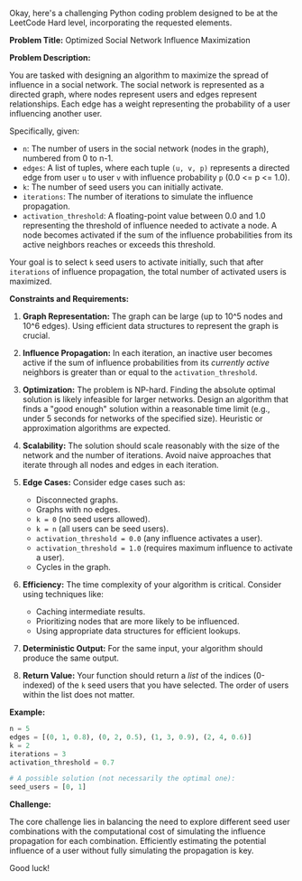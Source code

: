 Okay, here's a challenging Python coding problem designed to be at the LeetCode Hard level, incorporating the requested elements.

**Problem Title:** Optimized Social Network Influence Maximization

**Problem Description:**

You are tasked with designing an algorithm to maximize the spread of influence in a social network. The social network is represented as a directed graph, where nodes represent users and edges represent relationships. Each edge has a weight representing the probability of a user influencing another user.

Specifically, given:

*   `n`: The number of users in the social network (nodes in the graph), numbered from 0 to n-1.
*   `edges`: A list of tuples, where each tuple `(u, v, p)` represents a directed edge from user `u` to user `v` with influence probability `p` (0.0 <= p <= 1.0).
*   `k`: The number of seed users you can initially activate.
*   `iterations`: The number of iterations to simulate the influence propagation.
*   `activation_threshold`: A floating-point value between 0.0 and 1.0 representing the threshold of influence needed to activate a node. A node becomes activated if the sum of the influence probabilities from its active neighbors reaches or exceeds this threshold.

Your goal is to select `k` seed users to activate initially, such that after `iterations` of influence propagation, the total number of activated users is maximized.

**Constraints and Requirements:**

1.  **Graph Representation:** The graph can be large (up to 10^5 nodes and 10^6 edges).  Using efficient data structures to represent the graph is crucial.

2.  **Influence Propagation:** In each iteration, an inactive user becomes active if the sum of influence probabilities from its *currently active* neighbors is greater than or equal to the `activation_threshold`.

3.  **Optimization:**  The problem is NP-hard. Finding the absolute optimal solution is likely infeasible for larger networks. Design an algorithm that finds a "good enough" solution within a reasonable time limit (e.g., under 5 seconds for networks of the specified size). Heuristic or approximation algorithms are expected.

4.  **Scalability:** The solution should scale reasonably with the size of the network and the number of iterations.  Avoid naive approaches that iterate through all nodes and edges in each iteration.

5.  **Edge Cases:** Consider edge cases such as:
    *   Disconnected graphs.
    *   Graphs with no edges.
    *   `k = 0` (no seed users allowed).
    *   `k = n` (all users can be seed users).
    *   `activation_threshold = 0.0` (any influence activates a user).
    *   `activation_threshold = 1.0` (requires maximum influence to activate a user).
    *   Cycles in the graph.

6.  **Efficiency:**  The time complexity of your algorithm is critical. Consider using techniques like:
    *   Caching intermediate results.
    *   Prioritizing nodes that are more likely to be influenced.
    *   Using appropriate data structures for efficient lookups.

7.  **Deterministic Output:** For the same input, your algorithm should produce the same output.

8.  **Return Value:** Your function should return a *list* of the indices (0-indexed) of the `k` seed users that you have selected. The order of users within the list does not matter.

**Example:**

```python
n = 5
edges = [(0, 1, 0.8), (0, 2, 0.5), (1, 3, 0.9), (2, 4, 0.6)]
k = 2
iterations = 3
activation_threshold = 0.7

# A possible solution (not necessarily the optimal one):
seed_users = [0, 1]
```

**Challenge:**

The core challenge lies in balancing the need to explore different seed user combinations with the computational cost of simulating the influence propagation for each combination. Efficiently estimating the potential influence of a user without fully simulating the propagation is key.

Good luck!
